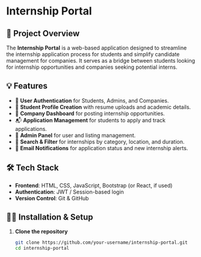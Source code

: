 # Internship Portal

## 📌 Project Overview

The **Internship Portal** is a web-based application designed to streamline the internship application process for students and simplify candidate management for companies. It serves as a bridge between students looking for internship opportunities and companies seeking potential interns.

## 💡 Features

- 🔐 **User Authentication** for Students, Admins, and Companies.
- 📄 **Student Profile Creation** with resume uploads and academic details.
- 🏢 **Company Dashboard** for posting internship opportunities.
- 📬 **Application Management** for students to apply and track applications.
- 🧾 **Admin Panel** for user and listing management.
- 🔎 **Search & Filter** for internships by category, location, and duration.
- 📧 **Email Notifications** for application status and new internship alerts.

## 🛠️ Tech Stack

- **Frontend**: HTML, CSS, JavaScript, Bootstrap (or React, if used)
- **Authentication**: JWT / Session-based login
- **Version Control**: Git & GitHub

## 🧑‍💻 Installation & Setup

1. **Clone the repository**
   ```bash
   git clone https://github.com/your-username/internship-portal.git
   cd internship-portal
